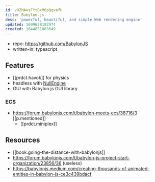 ```yaml
---
id: vOZMAwsFYtBxM6pQqvafH
title: Babylon.js
desc: 'powerful, beautiful, and simple Web rendering engine'
updated: 1699638182974
created: 1644851083649
---
```


- repo: https://github.com/BabylonJS
- written-in: typescript

## Features

- [[prdct.havok]] for physics
- headless with [NullEngine](https://doc.babylonjs.com/setup/support/serverSide)
- GUI with Babylon.js GUI library

### ECS

- https://forum.babylonjs.com/t/babylon-meets-ecs/38716/3 [[p.mentioned]]
  - [[prdct.miniplex]]

## Resources

- [[book.going-the-distance-with-babylonjs]]
- https://forum.babylonjs.com/t/babylon-js-project-start-organization/23856/36 (useless)
- https://babylonjs.medium.com/creating-thousands-of-animated-entities-in-babylon-js-ce3c439bdacf
